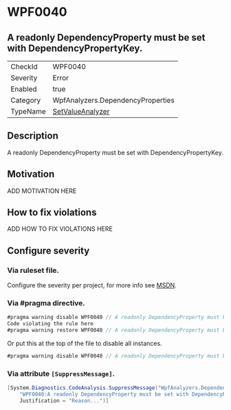 # WPF0040
## A readonly DependencyProperty must be set with DependencyPropertyKey.

<!-- start generated table -->
<table>
<tr>
  <td>CheckId</td>
  <td>WPF0040</td>
</tr>
<tr>
  <td>Severity</td>
  <td>Error</td>
</tr>
<tr>
  <td>Enabled</td>
  <td>true</td>
</tr>
<tr>
  <td>Category</td>
  <td>WpfAnalyzers.DependencyProperties</td>
</tr>
<tr>
  <td>TypeName</td>
  <td><a href="https://github.com/DotNetAnalyzers/WpfAnalyzers/blob/master/WpfAnalyzers.Analyzers/SetValueAnalyzer.cs">SetValueAnalyzer</a></td>
</tr>
</table>
<!-- end generated table -->

## Description

A readonly DependencyProperty must be set with DependencyPropertyKey.

## Motivation

ADD MOTIVATION HERE

## How to fix violations

ADD HOW TO FIX VIOLATIONS HERE

<!-- start generated config severity -->
## Configure severity

### Via ruleset file.

Configure the severity per project, for more info see [MSDN](https://msdn.microsoft.com/en-us/library/dd264949.aspx).

### Via #pragma directive.
```C#
#pragma warning disable WPF0040 // A readonly DependencyProperty must be set with DependencyPropertyKey.
Code violating the rule here
#pragma warning restore WPF0040 // A readonly DependencyProperty must be set with DependencyPropertyKey.
```

Or put this at the top of the file to disable all instances.
```C#
#pragma warning disable WPF0040 // A readonly DependencyProperty must be set with DependencyPropertyKey.
```

### Via attribute `[SuppressMessage]`.

```C#
[System.Diagnostics.CodeAnalysis.SuppressMessage("WpfAnalyzers.DependencyProperties", 
    "WPF0040:A readonly DependencyProperty must be set with DependencyPropertyKey.", 
    Justification = "Reason...")]
```
<!-- end generated config severity -->